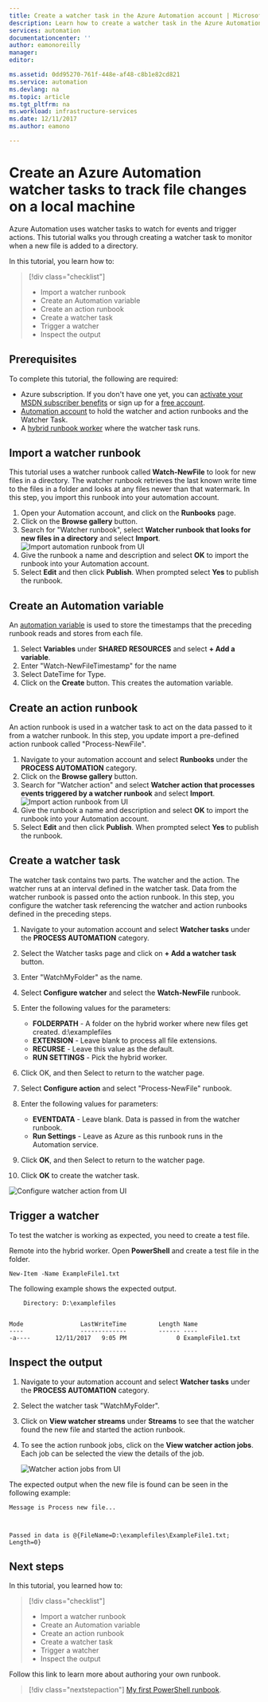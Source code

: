 ```yaml
---
title: Create a watcher task in the Azure Automation account | Microsoft Docs
description: Learn how to create a watcher task in the Azure Automation account to watch for new files created in a folder.
services: automation
documentationcenter: ''
author: eamonoreilly
manager: 
editor: 

ms.assetid: 0dd95270-761f-448e-af48-c8b1e82cd821
ms.service: automation
ms.devlang: na
ms.topic: article
ms.tgt_pltfrm: na
ms.workload: infrastructure-services
ms.date: 12/11/2017
ms.author: eamono

---
```


# Create an Azure Automation watcher tasks to track file changes on a local machine

Azure Automation uses watcher tasks to watch for events and trigger actions. This tutorial walks you through creating a watcher task to monitor when a new file is added to a directory.

In this tutorial, you learn how to:

> [!div class="checklist"]
> * Import a watcher runbook
> * Create an Automation variable
> * Create an action runbook
> * Create a watcher task
> * Trigger a watcher
> * Inspect the output

## Prerequisites

To complete this tutorial, the following are required:

* Azure subscription. If you don't have one yet, you can [activate your MSDN subscriber benefits](https://azure.microsoft.com/pricing/member-offers/msdn-benefits-details/) or sign up for a [free account](https://azure.microsoft.com/free/?WT.mc_id=A261C142F).
* [Automation account](automation-offering-get-started.md) to hold the watcher and action runbooks and the Watcher Task.
* A [hybrid runbook worker](automation-hybrid-runbook-worker.md) where the watcher task runs.

## Import a watcher runbook

This tutorial uses a watcher runbook called **Watch-NewFile** to look for new files in a directory. The watcher runbook retrieves the last known write time to the files in a folder and looks at any files newer than that watermark. In this step, you import this runbook into your automation account.

1. Open your Automation account, and click on the **Runbooks** page.
1. Click on the **Browse gallery** button.
1. Search for "Watcher runbook", select **Watcher runbook that looks for new files in a directory** and select **Import**.
  ![Import automation runbook from UI](media/automation-watchers-tutorial/importsourcewatcher.png)
1. Give the runbook a name and description and select **OK** to import the runbook into your Automation account.
1. Select **Edit** and then click **Publish**. When prompted select **Yes** to publish the runbook.

## Create an Automation variable

An [automation variable](automation-variables.md) is used to store the timestamps that the preceding runbook reads and stores from each file. 

1. Select **Variables** under **SHARED RESOURCES** and select **+ Add a variable**.
1. Enter "Watch-NewFileTimestamp" for the name
1. Select DateTime for Type.
1. Click on the **Create** button. This creates the automation variable.

## Create an action runbook

An action runbook is used in a watcher task to act on the data passed to it from a watcher runbook. In this step, you update import a pre-defined action runbook called "Process-NewFile".

1. Navigate to your automation account and select **Runbooks** under the **PROCESS AUTOMATION** category.
1. Click on the **Browse gallery** button.
1. Search for "Watcher action" and select **Watcher action that processes events triggered by a watcher runbook** and select **Import**.
  ![Import action runbook from UI](media/automation-watchers-tutorial/importsourceaction.png)
1. Give the runbook a name and description and select **OK** to import the runbook into your Automation account.
1. Select **Edit** and then click **Publish**. When prompted select **Yes** to publish the runbook.

## Create a watcher task

The watcher task contains two parts. The watcher and the action. The watcher runs at an interval defined in the watcher task. Data from the watcher runbook is passed onto the action runbook. In this step, you configure the watcher task referencing the watcher and action runbooks defined in the preceding steps.

1. Navigate to your automation account and select **Watcher tasks** under the **PROCESS AUTOMATION** category.
1. Select the Watcher tasks page and click on **+ Add a watcher task** button.
1. Enter "WatchMyFolder" as the name.

1. Select **Configure watcher** and select the **Watch-NewFile** runbook.

1. Enter the following values for the parameters:

   * **FOLDERPATH** - A folder on the hybrid worker where new files get created. d:\examplefiles
   * **EXTENSION** - Leave blank to process all file extensions.
   * **RECURSE** - Leave this value as the default.
   * **RUN SETTINGS** - Pick the hybrid worker.

1. Click OK, and then Select to return to the watcher page.
1. Select **Configure action** and select "Process-NewFile" runbook.
1. Enter the following values for parameters:

   *	**EVENTDATA** - Leave blank. Data is passed in from the watcher runbook.  
   *	**Run Settings** - Leave as Azure as this runbook runs in the Automation service.

1. Click **OK**, and then Select to return to the watcher page.
1. Click **OK** to create the watcher task.

![Configure watcher action from UI](media/automation-watchers-tutorial/watchertaskcreation.png)

## Trigger a watcher

To test the watcher is working as expected, you need to create a test file.

Remote into the hybrid worker. Open **PowerShell** and create a test file in the folder.
  
   ```PowerShell-interactive
   New-Item -Name ExampleFile1.txt
   ```

The following example shows the expected output.

```
    Directory: D:\examplefiles


Mode                LastWriteTime         Length Name
----                -------------         ------ ----
-a----       12/11/2017   9:05 PM              0 ExampleFile1.txt
```

## Inspect the output

1. Navigate to your automation account and select **Watcher tasks** under the **PROCESS AUTOMATION** category.
1. Select the watcher task "WatchMyFolder".
1. Click on **View watcher streams** under **Streams** to see that the watcher found the new file and started the action runbook.
1. To see the action runbook jobs, click on the **View watcher action jobs**. Each job can be selected the view the details of the job.

   ![Watcher action jobs from UI](media/automation-watchers-tutorial/WatcherActionJobs.png)

The expected output when the new file is found can be seen in the following example:

```
Message is Process new file...



Passed in data is @{FileName=D:\examplefiles\ExampleFile1.txt; Length=0}
```

## Next steps

In this tutorial, you learned how to:

> [!div class="checklist"]
> * Import a watcher runbook
> * Create an Automation variable
> * Create an action runbook
> * Create a watcher task
> * Trigger a watcher
> * Inspect the output

Follow this link to learn more about authoring your own runbook.

> [!div class="nextstepaction"]
> [My first PowerShell runbook](automation-first-runbook-textual-powershell.md).
